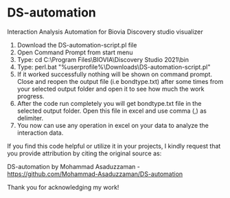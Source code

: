 # DS-automation
Interaction Analysis Automation for Biovia Discovery studio visualizer

1. Download the DS-automation-script.pl file
2. Open Command Prompt from start menu
3. Type: cd C:\Program Files\BIOVIA\Discovery Studio 2021\bin
4. Type: perl.bat "%userprofile%\Downloads\DS-automation-script.pl" 
5. If it worked successfully nothing will be shown on command prompt. Close and reopen the output file (i.e bondtype.txt) after some times from your 
    selected output folder and open it to see how much the work progress.
6. After the code run completely you will get bondtype.txt file in the selected output folder. Open this file in excel and use comma (,) as delimiter.
7. You now can use any operation in excel on your data to analyze the interaction data.




If you find this code helpful or utilize it in your projects, I kindly request that you provide attribution 
by citing the original source as:

DS-automation by Mohammad Asaduzzaman - https://github.com/Mohammad-Asaduzzaman/DS-automation

Thank you for acknowledging my work!
